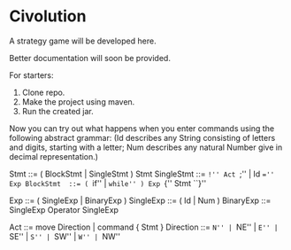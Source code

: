 # Civolution
A strategy game will be developed here.

Better documentation will soon be provided.

For starters:

1. Clone repo.
2. Make the project using maven.
3. Run the created jar.

Now you can try out what happens when you enter commands using the following abstract grammar:
(Id describes any String consisting of letters and digits, starting with a letter;
Num describes any natural Number give in decimal representation.)

  Stmt       ::= ( BlockStmt | SingleStmt ) Stmt
  SingleStmt ::= ``!'' Act ``;'' | Id ``='' Exp
  BlockStmt  ::= ( ``if'' | ``while'' ) Exp ``{'' Stmt ``}''

  Exp       ::= ( SingleExp | BinaryExp )
  SingleExp ::= ( Id | Num ) 
  BinaryExp ::= SingleExp Operator SingleExp

  Act       ::= move Direction | command { Stmt }
  Direction ::= ``N'' | ``NE'' | ``E'' | ``SE''
              | ``S'' | ``SW'' | ``W'' | ``NW''
   
